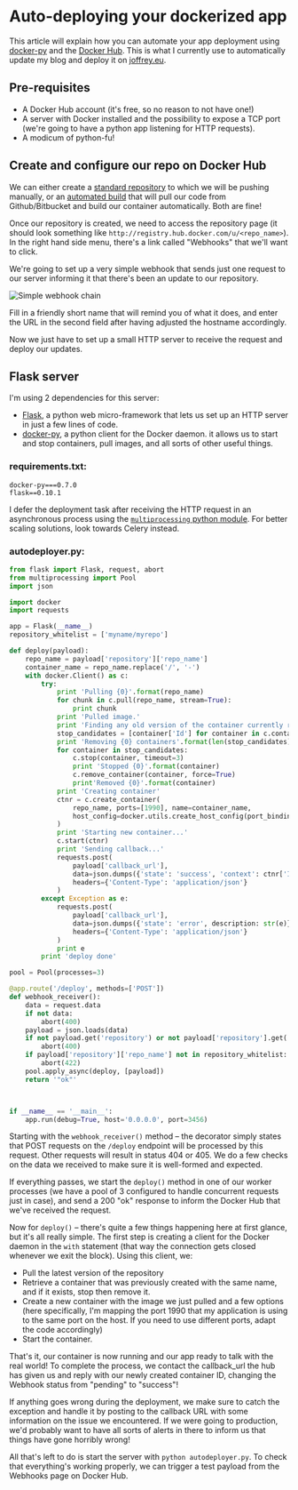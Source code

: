<!-- tags: docker, webhooks, deployment, python, docker-py, sakuya, dev, code -->
<!-- title: Auto-deploying your dockerized app -->
<!-- date: 2014-12-28 -->

# Auto-deploying your dockerized app

This article will explain how you can automate your app deployment using
[docker-py](http://github.com/docker/docker-py) and the
[Docker Hub](http://hub.docker.com). This is what I currently use to automatically
update my blog and deploy it on [joffrey.eu](http://joffrey.eu).

## Pre-requisites

* A Docker Hub account (it's free, so no reason to not have one!)
* A server with Docker installed and the possibility to expose a TCP port
  (we're going to have a python app listening for HTTP requests).
* A modicum of python-fu!

## Create and configure our repo on Docker Hub

We can either create a [standard repository](https://registry.hub.docker.com/account/repositories/add/)
to which we will be pushing manually, or an [automated build](https://registry.hub.docker.com/builds/add/)
that will pull our code from Github/Bitbucket and build our container automatically.
Both are fine!

Once our repository is created, we need to access the repository page
(it should look something like `http://registry.hub.docker.com/u/<repo_name>`).
In the right hand side menu, there's a link called "Webhooks" that we'll want to click.

We're going to set up a very simple webhook that sends just one request to our server
informing it that there's been an update to our repository.

![Simple webhook chain](http://i.imgur.com/S7bc417.png)

Fill in a friendly short name that will remind you of what it does, and enter the URL
in the second field after having adjusted the hostname accordingly.

Now we just have to set up a small HTTP server to receive the request and deploy our
updates.

## Flask server

I'm using 2 dependencies for this server:
* [Flask](http://flask.pocoo.org/), a python web micro-framework that lets us set up
an HTTP server in just a few lines of code.
* [docker-py](http://github.com/docker/docker-py), a python client for the Docker daemon.
  it allows us to start and stop containers, pull images, and all sorts of
  other useful things.

### requirements.txt:

```
docker-py===0.7.0
flask==0.10.1
```

I defer the deployment task after receiving the HTTP request in an asynchronous
process using the [`multiprocessing` python module](https://docs.python.org/2/library/multiprocessing.html).
For better scaling solutions, look towards Celery instead.

### autodeployer.py:

```python
from flask import Flask, request, abort
from multiprocessing import Pool
import json

import docker
import requests

app = Flask(__name__)
repository_whitelist = ['myname/myrepo']

def deploy(payload):
    repo_name = payload['repository']['repo_name']
    container_name = repo_name.replace('/', '-')
    with docker.Client() as c:
        try:
            print 'Pulling {0}'.format(repo_name)
            for chunk in c.pull(repo_name, stream=True):
                print chunk
            print 'Pulled image.'
            print 'Finding any old version of the container currently running'
            stop_candidates = [container['Id'] for container in c.containers(all=True) if ('/' + container_name) in container['Names']]
            print 'Removing {0} containers'.format(len(stop_candidates))
            for container in stop_candidates:
                c.stop(container, timeout=3)
                print 'Stopped {0}'.format(container)
                c.remove_container(container, force=True)
                print'Removed {0}'.format(container)
            print 'Creating container'
            ctnr = c.create_container(
                repo_name, ports=[1990], name=container_name,
                host_config=docker.utils.create_host_config(port_bindings={1990: 1990})
            )
            print 'Starting new container...'
            c.start(ctnr)
            print 'Sending callback...'
            requests.post(
                payload['callback_url'],
                data=json.dumps({'state': 'success', 'context': ctnr['Id'] }),
                headers={'Content-Type': 'application/json'}
            )
        except Exception as e:
            requests.post(
                payload['callback_url'],
                data=json.dumps({'state': 'error', description: str(e)}),
                headers={'Content-Type': 'application/json'}
            )
            print e
        print 'deploy done'

pool = Pool(processes=3)

@app.route('/deploy', methods=['POST'])
def webhook_receiver():
    data = request.data
    if not data:
        abort(400)
    payload = json.loads(data)
    if not payload.get('repository') or not payload['repository'].get('repo_name'):
        abort(400)
    if payload['repository']['repo_name'] not in repository_whitelist:
        abort(422)
    pool.apply_async(deploy, [payload])
    return '"ok"'



if __name__ == '__main__':
    app.run(debug=True, host='0.0.0.0', port=3456)
```

Starting with the `webhook_receiver()` method &ndash; the decorator simply
states that POST requests on the `/deploy` endpoint will be processed by this
request. Other requests will result in status 404 or 405. We do a few checks
on the data we received to make sure it is well-formed and expected.

If everything passes, we start the `deploy()` method in one of our worker processes
(we have a pool of 3 configured to handle concurrent requests just in case),
and send a 200 "ok" response to inform the Docker Hub that we've received the request.

Now for `deploy()` &ndash; there's quite a few things happening here at first glance,
but it's all really simple. The first step is creating a client for the Docker daemon
in the `with` statement (that way the connection gets closed whenever we exit the block).
Using this client, we:
* Pull the latest version of the repository
* Retrieve a container that was previously created with the same name, and if it exists,
  stop then remove it.
* Create a new container with the image we just pulled and a few options
  (here specifically, I'm mapping the port 1990 that my application is using to the
  same port on the host. If you need to use different ports, adapt the code accordingly)
* Start the container.

That's it, our container is now running and our app ready to talk with the real world!
To complete the process, we contact the callback_url the hub has given us and reply
with our newly created container ID, changing the Webhook status from
"pending" to "success"!

If anything goes wrong during the deployment, we make sure to catch the exception
and handle it by posting to the callback URL with some information on the issue we
encountered. If we were going to production, we'd probably want to have all sorts
of alerts in there to inform us that things have gone horribly wrong!

All that's left to do is start the server with `python autodeployer.py`. To check
that everything's working properly, we can trigger a test payload from the Webhooks
page on Docker Hub.